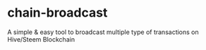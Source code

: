 # chain-broadcast
A simple &amp; easy tool to broadcast multiple type of transactions on Hive/Steem Blockchain
